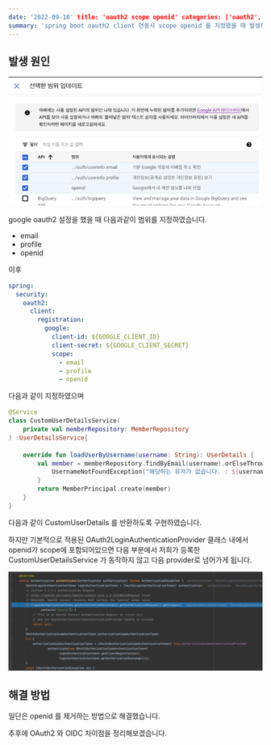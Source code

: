 ```yaml
---
date: '2022-09-18' title: 'oauth2 scope openid' categories: ['oauth2', 'spring boot']
summary: 'spring boot oauth2 client 연동시 scope openid 를 지정했을 때 발생하는 에러' thumbnail: '../common.png'
---
```


## 발생 원인

![Google_Scope](./google-scope.png)

google oauth2 설정을 했을 때 다음과같이 범위를 지정하였습니다.

* email
* profile
* openid

이후

```yaml
spring:
  security:
    oauth2:
      client:
        registration:
          google:
            client-id: ${GOOGLE_CLIENT_ID}
            client-secret: ${GOOGLE_CLIENT_SECRET}
            scope:
              - email
              - profile
              - openid
```

다음과 같이 지정하였으며 

```kotlin
@Service
class CustomUserDetailsService(
    private val memberRepository: MemberRepository
) :UserDetailsService{

    override fun loadUserByUsername(username: String): UserDetails {
        val member = memberRepository.findByEmail(username).orElseThrow {
            UsernameNotFoundException("해당하는 유저가 없습니다. : ${username}")
        }
        return MemberPrincipal.create(member)
    }
}
```
다음과 같이 CustomUserDetails 를 반환하도록 구현하였습니다.

하지만 기본적으로 적용된 OAuth2LoginAuthenticationProvider 클래스 내에서
openid가 scope에 포함되어있으면
다음 부분에서 저희가 등록한 CustomUserDetailsService 가 동작하지 않고
다음 provider로 넘어가게 됩니다.

![SKIP_Provider](./openid-skip-provider.png)

## 해결 방법

일단은 openid 를 제거하는 방법으로 해결했습니다.

추후에 OAuth2 와 OIDC 차이점을 정리해보겠습니다.
